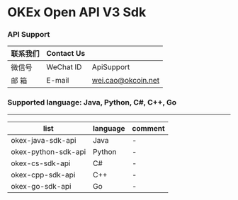 # OKEx Open API V3 Sdk
### API Support 

|联系我们|Contact Us||
|---|---|---|
|微信号|WeChat ID|ApiSupport|
|邮  箱|E-mail|wei.cao@okcoin.net|

### Supported language: Java,  Python, C#, C++, Go
---

|list|language|comment|
|---|---|---|
|okex-java-sdk-api|Java|-|
|okex-python-sdk-api|Python|-|
|okex-cs-sdk-api|C#|-|
|okex-cpp-sdk-api|C++|-|
|okex-go-sdk-api|Go|-|
